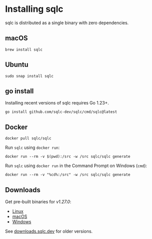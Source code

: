 # Installing sqlc

sqlc is distributed as a single binary with zero dependencies.

## macOS

```
brew install sqlc
```

## Ubuntu

```
sudo snap install sqlc
```

## go install

Installing recent versions of sqlc requires Go 1.23+.

```
go install github.com/sqlc-dev/sqlc/cmd/sqlc@latest
```

## Docker

```
docker pull sqlc/sqlc
```

Run `sqlc` using `docker run`:

```
docker run --rm -v $(pwd):/src -w /src sqlc/sqlc generate
```

Run `sqlc` using `docker run` in the Command Prompt on Windows (`cmd`):

```
docker run --rm -v "%cd%:/src" -w /src sqlc/sqlc generate
```

## Downloads

Get pre-built binaries for *v1.27.0*:

- [Linux](https://downloads.sqlc.dev/sqlc_1.27.0_linux_amd64.tar.gz)
- [macOS](https://downloads.sqlc.dev/sqlc_1.27.0_darwin_amd64.zip)
- [Windows](https://downloads.sqlc.dev/sqlc_1.27.0_windows_amd64.zip)

See [downloads.sqlc.dev](https://downloads.sqlc.dev/) for older versions.
